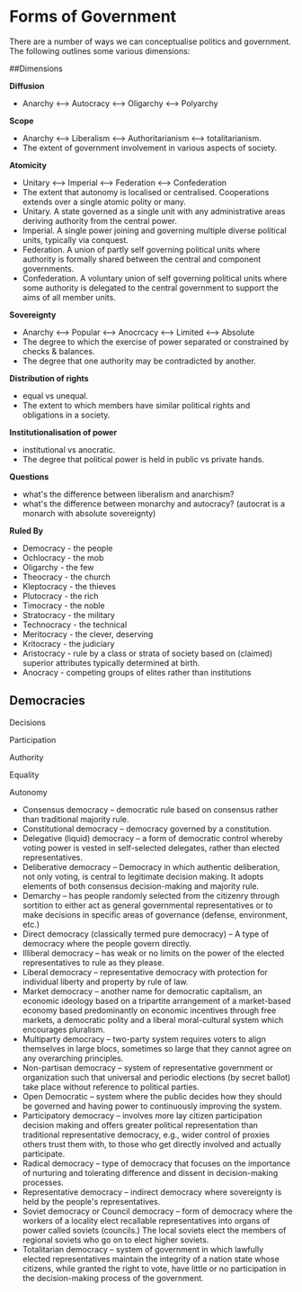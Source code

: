 # Forms of Government

There are a number of ways we can conceptualise politics and government. The following outlines some various dimensions:


##Dimensions


**Diffusion**

- Anarchy <--> Autocracy <--> Oligarchy <--> Polyarchy


**Scope**

- Anarchy <--> Liberalism <--> Authoritarianism <--> totalitarianism. 
- The extent of government involvement in various aspects of society.

**Atomicity**

- Unitary <--> Imperial <--> Federation <--> Confederation
- The extent that autonomy is localised or centralised. Cooperations extends over a single atomic polity or many.
- Unitary. A state governed as a single unit with any administrative areas deriving authority from the central power.
- Imperial. A single power joining and governing multiple diverse political units, typically via conquest.
- Federation. A union of partly self governing political units where authority is formally shared between the central and component governments.
- Confederation. A voluntary union of self governing political units where some authority is delegated to the central government to support the aims of all member units. 

**Sovereignty** 

- Anarchy <--> Popular <--> Anocrcacy <--> Limited <--> Absolute
- The degree to which the exercise of power separated or constrained by checks & balances.  
- The degree that one authority may be contradicted by another.



**Distribution of rights**

- equal vs unequal. 
- The extent to which members have similar political rights and obligations in a society.

**Institutionalisation of power**

-  institutional vs anocratic. 
- The degree that political power is held in public vs private hands.




**Questions**

- what's the difference between liberalism and anarchism?
- what's the difference between monarchy and autocracy? (autocrat is a monarch with absolute sovereignty)

**Ruled By**

- Democracy - the people
- Ochlocracy - the mob
- Oligarchy - the few
- Theocracy - the church
- Kleptocracy - the thieves
- Plutocracy - the rich
- Timocracy - the noble
- Stratocracy - the military
- Technocracy - the technical
- Meritocracy - the clever, deserving
- Kritocracy - the judiciary
- Aristocracy - rule by a class or strata of society based on (claimed) superior attributes typically determined at birth.
- Anocracy - competing groups of elites rather than institutions

## Democracies


Decisions


Participation


Authority


Equality


Autonomy


- Consensus democracy – democratic rule based on consensus rather than traditional majority rule.
- Constitutional democracy – democracy governed by a constitution.
- Delegative (liquid) democracy – a form of democratic control whereby voting power is vested in self-selected delegates, rather than elected representatives.
- Deliberative democracy – Democracy in which authentic deliberation, not only voting, is central to legitimate decision making. It adopts elements of both consensus decision-making and majority rule.
- Demarchy – has people randomly selected from the citizenry through sortition to either act as general governmental representatives or to make decisions in specific areas of governance (defense, environment, etc.)
- Direct democracy (classically termed pure democracy) – A type of democracy where the people govern directly.
- Illiberal democracy – has weak or no limits on the power of the elected representatives to rule as they please.
- Liberal democracy – representative democracy with protection for individual liberty and property by rule of law.
- Market democracy – another name for democratic capitalism, an economic ideology based on a tripartite arrangement of a market-based economy based predominantly on economic incentives through free markets, a democratic polity and a liberal moral-cultural system which encourages pluralism.
- Multiparty democracy – two-party system requires voters to align themselves in large blocs, sometimes so large that they cannot agree on any overarching principles.
- Non-partisan democracy – system of representative government or organization such that universal and periodic elections (by secret ballot) take place without reference to political parties.
- Open Democratic – system where the public decides how they should be governed and having power to continuously improving the system.
- Participatory democracy – involves more lay citizen participation decision making and offers greater political representation than traditional representative democracy, e.g., wider control of proxies others trust them with, to those who get directly involved and actually participate.
- Radical democracy – type of democracy that focuses on the importance of nurturing and tolerating difference and dissent in decision-making processes.
- Representative democracy – indirect democracy where sovereignty is held by the people's representatives.
- Soviet democracy or Council democracy – form of democracy where the workers of a locality elect recallable representatives into organs of power called soviets (councils.) The local soviets elect the members of regional soviets who go on to elect higher soviets.
- Totalitarian democracy – system of government in which lawfully elected representatives maintain the integrity of a nation state whose citizens, while granted the right to vote, have little or no participation in the decision-making process of the government.


